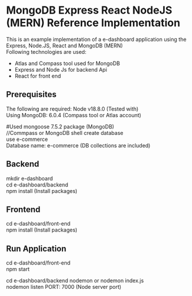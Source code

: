 <h1>MongoDB Express React NodeJS (MERN) Reference Implementation</h1>
This is an example implementation of a e-dashboard application using the Express, Node.JS, React and MongoDB (MERN) </br>
Following technologies are used: <br>

* Atlas and Compass tool used for MongoDB <br>
* Express and Node Js for backend Api <br>
* React for front end 

<h2>Prerequisites</h2>
The following are required:
Node v18.8.0 (Tested with) </br>
Using MongoDB: 6.0.4 (Compass tool or Atlas account) </br>

#Used mongoose 7.5.2 package (MongoDB) <br>
//Commpass or MongoDB shell create database <br>
use e-commerce <br>
Database name: e-commerce (DB collections are included)

<h2>Backend</h2>
mkdir e-dashboard <br>
cd e-dashboard/backend <br>
npm install (Install packages) <br>

<h2>Frontend</h2>
cd e-dashboard/front-end <br>
npm install (Install packages) <br>

<h2>Run Application</h2>
cd e-dashboard/front-end <br>
npm start <br>

cd e-dashboard/backend
nodemon or nodemon index.js <br>
nodemon listen PORT: 7000 (Node server port) <br>


